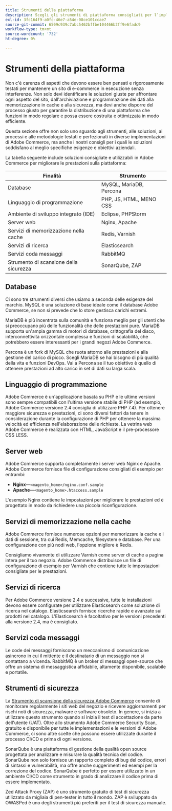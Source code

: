 ```yaml
---
title: Strumenti della piattaforma
description: Scegli gli strumenti di piattaforma consigliati per l’implementazione di Adobe Commerce.
exl-id: 3fc164f9-a0fc-46e7-a54e-08ce101ccae7
source-git-commit: 6509c939c7abc5462bffbe104466b2ff9e6fadc9
workflow-type: tm+mt
source-wordcount: '732'
ht-degree: 0%

---
```


# Strumenti della piattaforma

Non c&#39;è carenza di aspetti che devono essere ben pensati e rigorosamente testati per mantenere un sito di e-commerce in esecuzione senza interferenze. Non solo devi identificare le soluzioni giuste per affrontare ogni aspetto del sito, dall&#39;archiviazione e programmazione dei dati alla memorizzazione in cache e alla sicurezza, ma devi anche disporre del processo giusto per garantire la distribuzione di una piattaforma che funzioni in modo regolare e possa essere costruita e ottimizzata in modo efficiente.

Questa sezione offre non solo uno sguardo agli strumenti, alle soluzioni, ai processi e alle metodologie testati e perfezionati in diverse implementazioni di Adobe Commerce, ma anche i nostri consigli per i quali le soluzioni soddisfano al meglio specifiche esigenze e obiettivi aziendali.

La tabella seguente include soluzioni consigliate e utilizzabili in Adobe Commerce per migliorare le prestazioni sulla piattaforma:

| Finalità | Strumento |
|------------------------------------------|-------------------------|
| Database | MySQL, MariaDB, Percona |
| Linguaggio di programmazione | PHP, JS, HTML, MENO CSS |
| Ambiente di sviluppo integrato (IDE) | Eclipse, PHPStorm |
| Server web | Nginx, Apache |
| Servizi di memorizzazione nella cache | Redis, Varnish |
| Servizi di ricerca | Elasticsearch |
| Servizi coda messaggi | RabbitMQ |
| Strumento di scansione della sicurezza | SonarQube, ZAP |

## Database

Ci sono tre strumenti diversi che usiamo a seconda delle esigenze del marchio. MySQL è una soluzione di base ideale come il database Adobe Commerce, se non si prevede che lo store gestisca carichi estremi.

MariaDB è più incentrata sulla comunità e funziona meglio per gli utenti che si preoccupano più delle funzionalità che delle prestazioni pure. MariaDB supporta un&#39;ampia gamma di motori di database, crittografia del disco, interconnettività orizzontale complessa e funzioni di scalabilità, che potrebbero essere interessanti per i grandi negozi Adobe Commerce.

Percona è un fork di MySQL che ruota attorno alle prestazioni e alla gestione del carico di picco. Scegli MariaDB se hai bisogno di più qualità della vita e funzioni DevOps. Vai a Percona se il tuo obiettivo è quello di ottenere prestazioni ad alto carico in set di dati su larga scala.

## Linguaggio di programmazione

Adobe Commerce è un&#39;applicazione basata su PHP e le ultime versioni sono sempre compatibili con l&#39;ultima versione stabile di PHP (ad esempio, Adobe Commerce versione 2.4 consiglia di utilizzare PHP 7.4). Per ottenere maggiore sicurezza e prestazioni, ci sono diversi fattori da tenere in considerazione durante la configurazione di PHP per ottenere la massima velocità ed efficienza nell&#39;elaborazione delle richieste. La vetrina web Adobe Commerce è realizzata con HTML, JavaScript e il pre-processore CSS LESS.

## Server web

Adobe Commerce supporta completamente i server web Nginx e Apache. Adobe Commerce fornisce file di configurazione consigliati di esempio per entrambi:

- **Nginx**—`<magento_home>/nginx.conf.sample`
- **Apache**—`<magento_home>.htaccess.sample`

L&#39;esempio Nginx contiene le impostazioni per migliorare le prestazioni ed è progettato in modo da richiedere una piccola riconfigurazione.

## Servizi di memorizzazione nella cache

Adobe Commerce fornisce numerose opzioni per memorizzare la cache e i dati di sessione, tra cui Redis, Memcache, filesystem e database. Per una configurazione con più nodi web, l&#39;opzione migliore è Redis.

Consigliamo vivamente di utilizzare Varnish come server di cache a pagina intera per il tuo negozio. Adobe Commerce distribuisce un file di configurazione di esempio per Varnish che contiene tutte le impostazioni consigliate per le prestazioni.

## Servizi di ricerca

Per Adobe Commerce versione 2.4 e successive, tutte le installazioni devono essere configurate per utilizzare Elasticsearch come soluzione di ricerca nel catalogo. Elasticsearch fornisce ricerche rapide e avanzate sui prodotti nel catalogo. L’Elasticsearch è facoltativo per le versioni precedenti alla versione 2.4, ma è consigliato.

## Servizi coda messaggi

Le code dei messaggi forniscono un meccanismo di comunicazione asincrono in cui il mittente e il destinatario di un messaggio non si contattano a vicenda. RabbitMQ è un broker di messaggi open-source che offre un sistema di messaggistica affidabile, altamente disponibile, scalabile e portatile.

## Strumenti di sicurezza

La [Strumento di scansione della sicurezza Adobe Commerce](https://docs.magento.com/user-guide/magento/security-scan.html) consente di monitorare regolarmente i siti web del negozio e ricevere aggiornamenti per rischi noti di sicurezza, malware e software obsoleto. In genere, si inizia a utilizzare questo strumento quando si inizia il test di accettazione da parte dell&#39;utente (UAT). Oltre allo strumento Adobe Commerce Security Scan, gratuito e disponibile per tutte le implementazioni e le versioni di Adobe Commerce, ci sono altre scelte che possono essere utilizzate durante il processo CI/CD e prima di ogni versione.

SonarQube è una piattaforma di gestione della qualità open source progettata per analizzare e misurare la qualità tecnica del codice. SonarQube non solo fornisce un rapporto completo di bug del codice, errori di sintassi e vulnerabilità, ma offre anche suggerimenti ed esempi per la correzione del codice. SonarQube è perfetto per essere utilizzato in un ambiente CI/CD come strumento in grado di analizzare il codice prima di essere implementato.

Zed Attack Proxy (ZAP) è uno strumento gratuito di test di sicurezza utilizzato da migliaia di pen-tester in tutto il mondo. ZAP è sviluppato da OWASPed è uno degli strumenti più preferiti per il test di sicurezza manuale.
